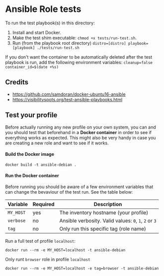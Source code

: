 # Ansible Role tests

To run the test playbook(s) in this directory:

  1. Install and start Docker.
  2. Make the test shim executable: `chmod +x tests/run-test.sh`.
  3. Run (from the playbook root directory) `distro=[distro] playbook=[playbook] ./tests/run-test.sh`

If you don't want the container to be automatically deleted after the test playbook is run, add the following environment variables: `cleanup=false container_id=$(date +%s)`

## Credits

- https://github.com/samdoran/docker-ubuntu16-ansible
- https://visibilityspots.org/test-ansible-playbooks.html

## Test your profile
Before actually running any new profile on your own system, you can and you should test that beforehand in a **Docker container** in order to see if everything works as expected. This might also be very handy in case you are creating a new role and want to see if it works.

#### Build the Docker image
```
docker build -t ansible-debian .
```
#### Run the Docker container

Before running you should be aware of a few environment variables that can change the bevaviour of the test run. See the table below:

| Variable  | Required | Description |
|-----------|----------|-------------|
| `MY_HOST` | yes      | The inventory hostname (your profile) |
| `verbose` | no       | Ansible verbosity. Valid values: `0`, `1`, `2` or `3` |
| `tag`     | no       | Only run this specific tag (role name) |

Run a full test of profile `localhost`:
```
docker run --rm -e MY_HOST=localhost -t ansible-debian
```
Only runt `browser` role in profile `localhost`
```
docker run --rm -e MY_HOST=localhost -e tag=browser -t ansible-debian
```
